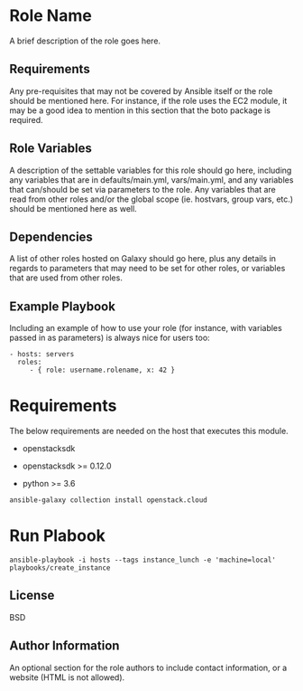 Role Name
=========

A brief description of the role goes here.

Requirements
------------

Any pre-requisites that may not be covered by Ansible itself or the role should be mentioned here. For instance, if the role uses the EC2 module, it may be a good idea to mention in this section that the boto package is required.

Role Variables
--------------

A description of the settable variables for this role should go here, including any variables that are in defaults/main.yml, vars/main.yml, and any variables that can/should be set via parameters to the role. Any variables that are read from other roles and/or the global scope (ie. hostvars, group vars, etc.) should be mentioned here as well.

Dependencies
------------

A list of other roles hosted on Galaxy should go here, plus any details in regards to parameters that may need to be set for other roles, or variables that are used from other roles.

Example Playbook
----------------

Including an example of how to use your role (for instance, with variables passed in as parameters) is always nice for users too:

    - hosts: servers
      roles:
         - { role: username.rolename, x: 42 }
# Requirements
The below requirements are needed on the host that executes this module.

* openstacksdk

* openstacksdk >= 0.12.0

* python >= 3.6

```
ansible-galaxy collection install openstack.cloud

```
# Run Plabook
```
ansible-playbook -i hosts --tags instance_lunch -e 'machine=local' playbooks/create_instance
```

License
-------

BSD

Author Information
------------------

An optional section for the role authors to include contact information, or a website (HTML is not allowed).
